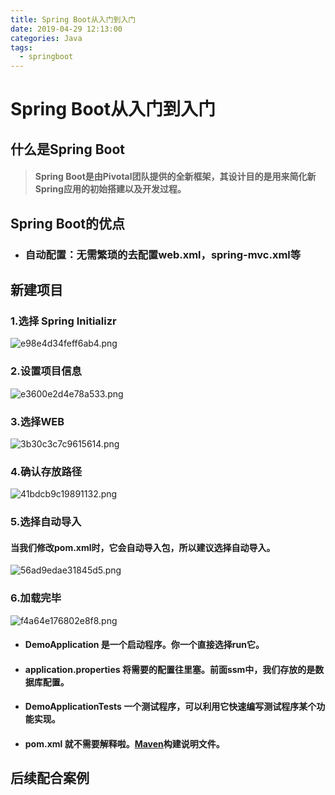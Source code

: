 ```yaml
---
title: Spring Boot从入门到入门
date: 2019-04-29 12:13:00
categories: Java
tags:
  - springboot
---
```

# Spring Boot从入门到入门
## 什么是Spring Boot
> #### Spring Boot是由Pivotal团队提供的全新框架，其设计目的是用来简化新Spring应用的初始搭建以及开发过程。
## Spring Boot的优点
- ### 自动配置：无需繁琐的去配置web.xml，spring-mvc.xml等
## 新建项目
### 1.选择 Spring Initializr 
![![e98e4d34feff6ab4.png](https://image.kalifun.top/upload/1904/e98e4d34feff6ab4.png)](https://image.kalifun.top/upload/1904/e98e4d34feff6ab4.png)
### 2.设置项目信息
![![e3600e2d4e78a533.png](https://image.kalifun.top/upload/1904/e3600e2d4e78a533.png)](https://image.kalifun.top/upload/1904/e3600e2d4e78a533.png)
### 3.选择WEB
![![3b30c3c7c9615614.png](https://image.kalifun.top/upload/1904/3b30c3c7c9615614.png)](https://image.kalifun.top/upload/1904/3b30c3c7c9615614.png)
### 4.确认存放路径
![![41bdcb9c19891132.png](https://image.kalifun.top/upload/1904/41bdcb9c19891132.png)](https://image.kalifun.top/upload/1904/41bdcb9c19891132.png)
### 5.选择自动导入
#### 当我们修改pom.xml时，它会自动导入包，所以建议选择自动导入。
![![56ad9edae31845d5.png](https://image.kalifun.top/upload/1904/56ad9edae31845d5.png)](https://image.kalifun.top/upload/1904/56ad9edae31845d5.png)
### 6.加载完毕
![![f4a64e176802e8f8.png](https://image.kalifun.top/upload/1904/f4a64e176802e8f8.png)](https://image.kalifun.top/upload/1904/f4a64e176802e8f8.png)
- #### DemoApplication 是一个启动程序。你一个直接选择run它。
- #### application.properties 将需要的配置往里塞。前面ssm中，我们存放的是数据库配置。
- #### DemoApplicationTests 一个测试程序，可以利用它快速编写测试程序某个功能实现。
- #### pom.xml 就不需要解释啦。[Maven](https://kalifun.top/archives/110)构建说明文件。

## 后续配合案例